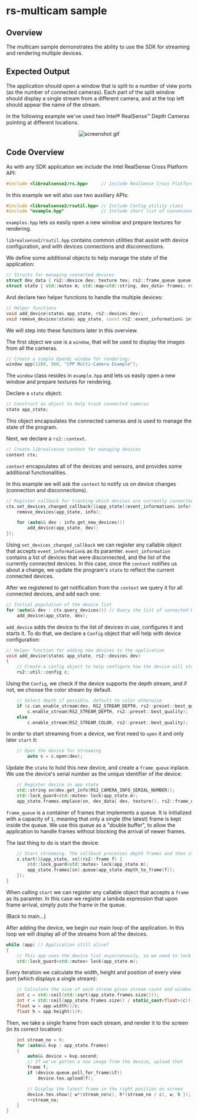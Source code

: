 # rs-multicam sample

## Overview

The multicam sample demonstrates the ability to use the SDK for streaming and rendering multiple devices.

## Expected Output

The application should open a window that is split to a number of view ports (as the number of connected cameras).
Each part of the split window should display a single stream from a different camera, and at the top left should appear the name of the stream. 

In the following example we've used two Intel® RealSense™ Depth Cameras pointing at different locations.

<p align="center"><img src="example_screenshot.gif" alt="screenshot gif"/></p>

## Code Overview 

As with any SDK application we include the Intel RealSense Cross Platform API:

```cpp
#include <librealsense2/rs.hpp>     // Include RealSense Cross Platform API
```

In this example we will also use two auxiliary APIs:

```cpp
#include <librealsense2/rsutil.hpp> // Include Config utility class
#include "example.hpp"              // Include short list of convenience functions for rendering
```

`examples.hpp` lets us easily open a new window and prepare textures for rendering.

`librealsense2/rsutil.hpp` contains common utilities that assist with device configuration, and with devices connections and disconnections.

We define some additional objects to help manage the state of the application:
```cpp
// Structs for managing connected devices
struct dev_data { rs2::device dev; texture tex; rs2::frame_queue queue; };
struct state { std::mutex m; std::map<std::string, dev_data> frames; rs2::colorizer depth_to_frame; };
```

And declare two helper functions to handle the multiple devices:

```cpp
// Helper functions
void add_device(state& app_state, rs2::device& dev);
void remove_devices(state& app_state, const rs2::event_information& info);
```
We will step into these functions later in this overview.


The first object we use is a `window`, that will be used to display the images from all the cameras.

```cpp
// Create a simple OpenGL window for rendering:
window app(1280, 960, "CPP Multi-Camera Example");
```

The `window` class resides in `example.hpp` and lets us easily open a new window and prepare textures for rendering.

Declare a `state` object:
```cpp
// Construct an object to help track connected cameras
state app_state;
```

This object encapsulates the connected cameras and is used to manage the state of the program.

Next, we declare a `rs2::context`.

```cpp
// Create librealsense context for managing devices
context ctx;
```
`context` encapsulates all of the devices and sensors, and provides some additional functionalities.

In this example we will ask the `context` to notify us on device changes (connection and disconnections).
 
```cpp
// Register callback for tracking which devices are currently connected
ctx.set_devices_changed_callback([&app_state](event_information& info){
    remove_devices(app_state, info);

    for (auto&& dev : info.get_new_devices())
        add_device(app_state, dev);
});
```
Using `set_devices_changed_callback` we can register any callable object that accepts `event_information&` as its paramter.
`event_information` contains a list of devices that were disconnected, and the list of the currently connected devices.
In this case, once the `context` notifies us about a change, we update the program's `state` to reflect the current connected devices.

After we registered to get notification from the `context` we query it for all connected devices, and add each one:
```cpp
// Initial population of the device list
for (auto&& dev : ctx.query_devices()) // Query the list of connected RealSense devices
    add_device(app_state, dev);
```

`add_device` adds the device to the list of devices in use, configures it and starts it.
To do that, we declare a `Config` object that will help with device configuration:

```cpp
// Helper function for adding new devices to the application
void add_device(state& app_state, rs2::device& dev)
{
    // Create a config object to help configure how the device will stream
    rs2::util::config c;

```

Using the `Config`, we check if the device supports the depth stream, and if not, we choose the color stream by default.

```cpp
    // Select depth if possible, default to color otherwise
    if (c.can_enable_stream(dev, RS2_STREAM_DEPTH, rs2::preset::best_quality))
        c.enable_stream(RS2_STREAM_DEPTH, rs2::preset::best_quality);
    else
        c.enable_stream(RS2_STREAM_COLOR, rs2::preset::best_quality);
```

In order to start streaming from a device, we first need to `open` it and only later `start` it:

```cpp
    // Open the device for streaming
        auto s = c.open(dev);
```

Update the `state` to hold this new device, and create a `frame_queue` inplace.
We use the device's serial number as the unique identifier of the device:
```cpp
    // Register device in app state
    std::string sn(dev.get_info(RS2_CAMERA_INFO_SERIAL_NUMBER));
    std::lock_guard<std::mutex> lock(app_state.m);
    app_state.frames.emplace(sn, dev_data{ dev, texture(), rs2::frame_queue(1) });
```

`frame_queue` is a container of frames that implements a queue. It is initialized with a capacity of `1`, meaning that 
only a single (the latest) frame is kept inside the queue. We use this queue as a "double buffer", to allow the application to handle frames without blocking the arrival of newer frames.
 
The last thing to do is start the device:

```cpp
    // Start streaming. The callback processes depth frames and then stores them for displaying
    s.start([&app_state, sn](rs2::frame f) {
        std::lock_guard<std::mutex> lock(app_state.m);
        app_state.frames[sn].queue(app_state.depth_to_frame(f));
    });
}
```

When calling `start` we can register any callable object that accepts a `frame` as its paramter.
In this case we register a lambda expression that upon frame arrival, simply puts the frame in the queue.

(Back to main...)

After adding the device, we begin our main loop of the application.
In this loop we will display all of the streams from all the devices.

```cpp
while (app) // Application still alive?
{
    // This app uses the device list asyncronously, so we need to lock it
    std::lock_guard<std::mutex> lock(app_state.m);
```

Every iteration we calculate the width, height and position of every view port (which displays a single stream):

```cpp
    // Calculate the size of each stream given stream count and window size
    int c = std::ceil(std::sqrt(app_state.frames.size()));
    int r = std::ceil(app_state.frames.size() / static_cast<float>(c));
    float w = app.width()/c;
    float h = app.height()/r;
```

Then, we take a single frame from each stream, and render it to the screen (in its correct location):
```cpp
    int stream_no = 0;
    for (auto&& kvp : app_state.frames)
    {
        auto&& device = kvp.second;
        // If we've gotten a new image from the device, upload that
        frame f;
        if (device.queue.poll_for_frame(&f))
            device.tex.upload(f);

        // Display the latest frame in the right position on screen
        device.tex.show({ w*(stream_no%c), h*(stream_no / c), w, h });
        ++stream_no;
    }
}
```

